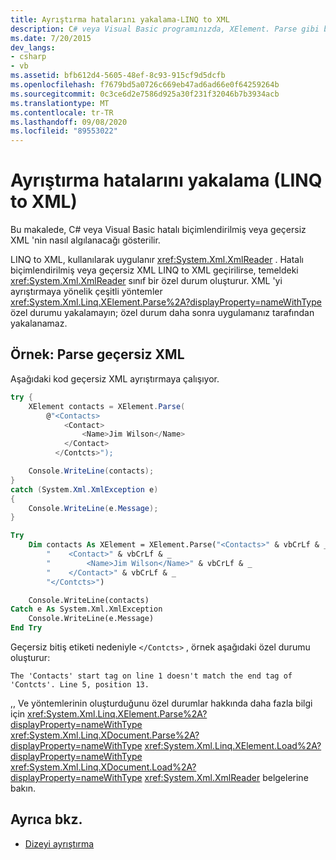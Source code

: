 ```yaml
---
title: Ayrıştırma hatalarını yakalama-LINQ to XML
description: C# veya Visual Basic programınızda, XElement. Parse gibi bir yöntemle geçersiz XML ayrıştırmaya çalışırsa bir özel durum oluşabilir. Bu özel durumları yakalamak ve yanıtlamak için programı yazabilirsiniz.
ms.date: 7/20/2015
dev_langs:
- csharp
- vb
ms.assetid: bfb612d4-5605-48ef-8c93-915cf9d5dcfb
ms.openlocfilehash: f7679bd5a0726c669eb47ad6ad66e0f64259264b
ms.sourcegitcommit: 0c3ce6d2e7586d925a30f231f32046b7b3934acb
ms.translationtype: MT
ms.contentlocale: tr-TR
ms.lasthandoff: 09/08/2020
ms.locfileid: "89553022"
---
```

# <a name="how-to-catch-parsing-errors-linq-to-xml"></a>Ayrıştırma hatalarını yakalama (LINQ to XML)

Bu makalede, C# veya Visual Basic hatalı biçimlendirilmiş veya geçersiz XML 'nin nasıl algılanacağı gösterilir.

LINQ to XML, kullanılarak uygulanır <xref:System.Xml.XmlReader> . Hatalı biçimlendirilmiş veya geçersiz XML LINQ to XML geçirilirse, temeldeki <xref:System.Xml.XmlReader> sınıf bir özel durum oluşturur. XML 'yi ayrıştırmaya yönelik çeşitli yöntemler <xref:System.Xml.Linq.XElement.Parse%2A?displayProperty=nameWithType> özel durumu yakalamayın; özel durum daha sonra uygulamanız tarafından yakalanamaz.

## <a name="example-parse-invalid-xml"></a>Örnek: Parse geçersiz XML

Aşağıdaki kod geçersiz XML ayrıştırmaya çalışıyor.

```csharp
try {
    XElement contacts = XElement.Parse(
        @"<Contacts>
            <Contact>
                <Name>Jim Wilson</Name>
            </Contact>
          </Contcts>");

    Console.WriteLine(contacts);
}
catch (System.Xml.XmlException e)
{
    Console.WriteLine(e.Message);
}
```

```vb
Try
    Dim contacts As XElement = XElement.Parse("<Contacts>" & vbCrLf & _
        "    <Contact>" & vbCrLf & _
        "        <Name>Jim Wilson</Name>" & vbCrLf & _
        "    </Contact>" & vbCrLf & _
        "</Contcts>")

    Console.WriteLine(contacts)
Catch e As System.Xml.XmlException
    Console.WriteLine(e.Message)
End Try
```

Geçersiz bitiş etiketi nedeniyle `</Contcts>` , örnek aşağıdaki özel durumu oluşturur:

```output
The 'Contacts' start tag on line 1 doesn't match the end tag of 'Contcts'. Line 5, position 13.
```

,, Ve yöntemlerinin oluşturduğunu özel durumlar hakkında daha fazla bilgi için <xref:System.Xml.Linq.XElement.Parse%2A?displayProperty=nameWithType> <xref:System.Xml.Linq.XDocument.Parse%2A?displayProperty=nameWithType> <xref:System.Xml.Linq.XElement.Load%2A?displayProperty=nameWithType> <xref:System.Xml.Linq.XDocument.Load%2A?displayProperty=nameWithType> <xref:System.Xml.XmlReader> belgelerine bakın.

## <a name="see-also"></a>Ayrıca bkz.

- [Dizeyi ayrıştırma](parse-string.md)
